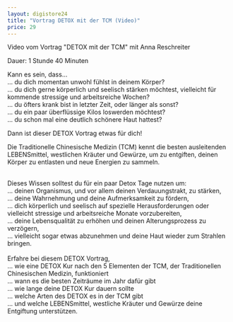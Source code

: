 ```yaml
---
layout: digistore24
title: "Vortrag DETOX mit der TCM (Video)"
price: 29
---
```

<p>Video vom Vortrag &quot;DETOX mit der TCM&quot; mit Anna Reschreiter</p>
<p>Dauer: 1 Stunde 40 Minuten</p>
<p>Kann es sein, dass&#x2026;<br>... du dich momentan unwohl f&#xFC;hlst in deinem K&#xF6;rper?<br>... du dich gerne k&#xF6;rperlich und seelisch st&#xE4;rken m&#xF6;chtest, vielleicht f&#xFC;r kommende stressige und arbeitsreiche Wochen?<br>... du &#xF6;fters krank bist in letzter Zeit, oder l&#xE4;nger als sonst?<br>... du ein paar &#xFC;berfl&#xFC;ssige Kilos loswerden m&#xF6;chtest?<br>... du schon mal eine deutlich sch&#xF6;nere Haut hattest?</p>
<p>Dann ist dieser DETOX Vortrag etwas f&#xFC;r dich!</p>
<p>Die Traditionelle Chinesische Medizin (TCM) kennt die besten ausleitenden LEBENSmittel, westlichen Kr&#xE4;uter und Gew&#xFC;rze, um zu entgiften, deinen K&#xF6;rper zu entlasten und neue Energien zu sammeln.</p>
<p><br>Dieses Wissen solltest du f&#xFC;r ein paar Detox Tage nutzen um:<br>... deinen Organismus, und vor allem deinen Verdauungstrakt, zu st&#xE4;rken,<br>... deine Wahrnehmung und deine Aufmerksamkeit zu f&#xF6;rdern,<br>... dich k&#xF6;rperlich und seelisch auf spezielle Herausforderungen oder vielleicht stressige und arbeitsreiche Monate vorzubereiten,<br>... deine Lebensqualit&#xE4;t zu erh&#xF6;hen und deinen Alterungsprozess zu verz&#xF6;gern,<br>... vielleicht sogar etwas abzunehmen und deine Haut wieder zum Strahlen bringen.<br><br>Erfahre bei diesem DETOX Vortrag,<br>... wie eine DETOX Kur nach den 5 Elementen der TCM, der Traditionellen Chinesischen Medizin, funktioniert<br>... wann es die besten Zeitr&#xE4;ume im Jahr daf&#xFC;r gibt<br>... wie lange deine DETOX Kur dauern sollte<br>... welche Arten des DETOX es in der TCM gibt<br>... und welche LEBENSmittel, westliche Kr&#xE4;uter und Gew&#xFC;rze deine Entgiftung unterst&#xFC;tzen.</p>